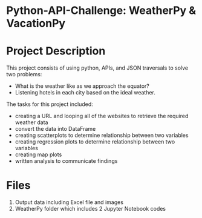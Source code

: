 # Python-API-Challenge: WeatherPy & VacationPy

# Project Description

This project consists of using python, APIs, and JSON traversals to solve two problems:
- What is the weather like as we approach the equator?
- Listening hotels in each city based on the ideal weather.

The tasks for this project included:
- creating a URL and looping all of the websites to retrieve the required weather data
- convert the data into DataFrame
- creating scatterplots to determine relationship between two variables
- creating regression plots to determine relationship between two variables
- creating map plots
- written analysis to communicate findings

# Files
1. Output data including Excel file and images
2. WeatherPy folder which includes 2 Jupyter Notebook codes